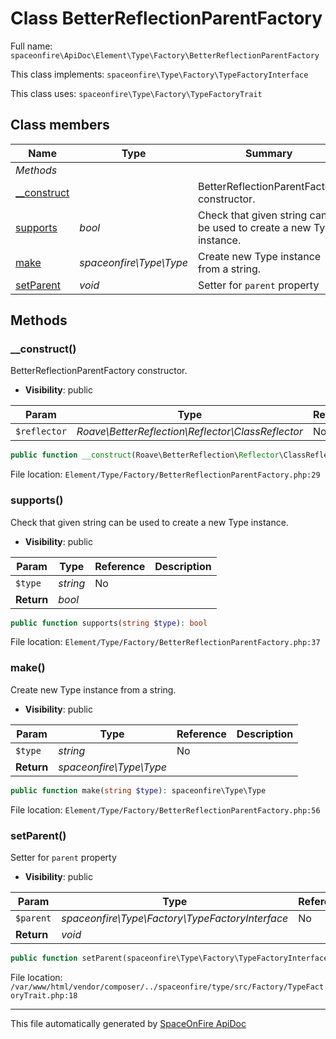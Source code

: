 # Class BetterReflectionParentFactory

Full name: `spaceonfire\ApiDoc\Element\Type\Factory\BetterReflectionParentFactory`

This class implements: `spaceonfire\Type\Factory\TypeFactoryInterface`

This class uses: `spaceonfire\Type\Factory\TypeFactoryTrait`

## Class members

| Name                                                                                              | Type                    | Summary                                                            | Additional                   |
| ------------------------------------------------------------------------------------------------- | ----------------------- | ------------------------------------------------------------------ | ---------------------------- |
| _Methods_                                                                                         |                         |                                                                    |                              |
| [\_\_construct](#spaceonfire_apidoc_element_type_factory_betterreflectionparentfactory_construct) |                         | BetterReflectionParentFactory constructor.                         | [📢](# "Visibility: public") |
| [supports](#spaceonfire_apidoc_element_type_factory_betterreflectionparentfactory_supports)       | _bool_                  | Check that given string can be used to create a new Type instance. | [📢](# "Visibility: public") |
| [make](#spaceonfire_apidoc_element_type_factory_betterreflectionparentfactory_make)               | _spaceonfire\Type\Type_ | Create new Type instance from a string.                            | [📢](# "Visibility: public") |
| [setParent](#spaceonfire_type_factory_typefactorytrait_setparent)                                 | _void_                  | Setter for `parent` property                                       | [📢](# "Visibility: public") |

## Methods

<a name="spaceonfire_apidoc_element_type_factory_betterreflectionparentfactory_construct"></a>

### \_\_construct()

BetterReflectionParentFactory constructor.

-   **Visibility**: public

| Param        | Type                                              | Reference | Description |
| ------------ | ------------------------------------------------- | --------- | ----------- |
| `$reflector` | _Roave\BetterReflection\Reflector\ClassReflector_ | No        |             |

```php
public function __construct(Roave\BetterReflection\Reflector\ClassReflector $reflector)
```

File location: `Element/Type/Factory/BetterReflectionParentFactory.php:29`

<a name="spaceonfire_apidoc_element_type_factory_betterreflectionparentfactory_supports"></a>

### supports()

Check that given string can be used to create a new Type instance.

-   **Visibility**: public

| Param      | Type     | Reference | Description |
| ---------- | -------- | --------- | ----------- |
| `$type`    | _string_ | No        |             |
| **Return** | _bool_   |           |             |

```php
public function supports(string $type): bool
```

File location: `Element/Type/Factory/BetterReflectionParentFactory.php:37`

<a name="spaceonfire_apidoc_element_type_factory_betterreflectionparentfactory_make"></a>

### make()

Create new Type instance from a string.

-   **Visibility**: public

| Param      | Type                    | Reference | Description |
| ---------- | ----------------------- | --------- | ----------- |
| `$type`    | _string_                | No        |             |
| **Return** | _spaceonfire\Type\Type_ |           |             |

```php
public function make(string $type): spaceonfire\Type\Type
```

File location: `Element/Type/Factory/BetterReflectionParentFactory.php:56`

<a name="spaceonfire_type_factory_typefactorytrait_setparent"></a>

### setParent()

Setter for `parent` property

-   **Visibility**: public

| Param      | Type                                            | Reference | Description |
| ---------- | ----------------------------------------------- | --------- | ----------- |
| `$parent`  | _spaceonfire\Type\Factory\TypeFactoryInterface_ | No        |             |
| **Return** | _void_                                          |           |             |

```php
public function setParent(spaceonfire\Type\Factory\TypeFactoryInterface $parent): void
```

File location: `/var/www/html/vendor/composer/../spaceonfire/type/src/Factory/TypeFactoryTrait.php:18`

---

This file automatically generated by [SpaceOnFire ApiDoc](https://github.com/spaceonfire/apidoc)
